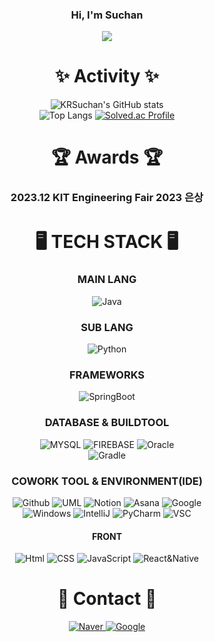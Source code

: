 <div align="center">
  
### Hi, I'm Suchan
<a href="https://wannado-gds.tistory.com/" target="_blank"><img src="https://img.shields.io/badge/티스토리-white?style=flat&logo=tistory&logoColor=black"/></a>  

# ✨ Activity ✨
![KRSuchan's GitHub stats](https://github-readme-stats.vercel.app/api?username=KRSuchan&show_icons=true&theme=radical)  
![Top Langs](https://github-readme-stats.vercel.app/api/top-langs/?username=KRSuchan&layout=compact&theme=tokyonight)
[![Solved.ac Profile](http://mazassumnida.wtf/api/generate_badge?boj=2_suchan)](https://solved.ac/2_suchan)

# 🏆 Awards 🏆
### 2023.12 KIT Engineering Fair 2023 은상


# 🖥️ TECH STACK 🖥️

### MAIN LANG

<img alt="Java" src="https://img.shields.io/badge/JAVA-blue?style=for-the-badge"/>  

### SUB LANG

<img alt="Python" src="https://img.shields.io/badge/PYTHON-3776AB?style=for-the-badge&logo=Python&logoColor=white"/>  

### FRAMEWORKS

<img alt="SpringBoot" src="https://img.shields.io/badge/SpringBoot-6DB33F?style=for-the-badge&logo=SpringBoot&logoColor=white"/>

### DATABASE & BUILDTOOL

<img alt="MYSQL" src="https://img.shields.io/badge/mysql-4479A1?style=for-the-badge&logo=MYSQL&logoColor=white"/>  
<img alt="FIREBASE" src="https://img.shields.io/badge/Firebase-FFCA28?style=for-the-badge&logo=firebase&logoColor=white"/>
<img alt="Oracle" src="https://img.shields.io/badge/OracleDB-F80000?style=for-the-badge&logo=Oracle&logoColor=white"/></br>
<img alt="Gradle" src="https://img.shields.io/badge/Gradle-02303A?style=for-the-badge&logo=Gradle&logoColor=white"/>  

### COWORK TOOL & ENVIRONMENT(IDE)

<img alt="Github" src="https://img.shields.io/badge/Github-181717?style=for-the-badge&logo=GitHub&logoColor=white"/>
<img alt="UML" src="https://img.shields.io/badge/UML-FABD14?style=for-the-badge&logo=UML&logoColor=white"/>
<img alt="Notion" src="https://img.shields.io/badge/Notion-000000?style=for-the-badge&logo=Notion&logoColor=white"/>
<img alt="Asana" src="https://img.shields.io/badge/Asana-F06A6A?style=for-the-badge&logo=Asana&logoColor=white"/>
<img alt="Google" src="https://img.shields.io/badge/Google-4285F4?style=for-the-badge&logo=Google&logoColor=white"/></br>
<img alt="Windows" src="https://img.shields.io/badge/Windows-0078D4?style=for-the-badge&logo=Windows 11&logoColor=white"/>
<img alt="IntelliJ" src="https://img.shields.io/badge/IntelliJ-000000?style=for-the-badge&logo=IntelliJ IDEA&logoColor=white"/>
<img alt="PyCharm" src="https://img.shields.io/badge/PyCharm-000000?style=for-the-badge&logo=PyCharm&logoColor=white"/>
<img alt="VSC" src="https://img.shields.io/badge/VSCode-007ACC?style=for-the-badge&logo=visualstudiocode&logoColor=white"/>



#### FRONT

<img alt="Html" src="https://img.shields.io/badge/HTML-E34F26?style=for-the-badge&logo=HTML5&logoColor=white"/>
<img alt="CSS" src="https://img.shields.io/badge/CSS-1572B6?style=for-the-badge&logo=CSS3&logoColor=white"/>
<img alt="JavaScript" src="https://img.shields.io/badge/JavaScript-F7DF1E?style=for-the-badge&logo=JavaScript&logoColor=white"/>
<img alt="React&Native" src="https://img.shields.io/badge/React&Native-61DAFB?style=for-the-badge&logo=REACT&logoColor=white"/>

# 📨 Contact 📨

<a href="mailto:lsc1814@naver.com"><img alt="Naver" src="https://img.shields.io/badge/NAVER-03c75a?style=for-the-badge&logo=Naver&logoColor=white"/>
<a href="mailto:tncks4814@naver.com"><img alt="Google" src="https://img.shields.io/badge/GMAIL-EA4335?style=flat-square&logo=Gmail&logoColor=white"/>

</div>
